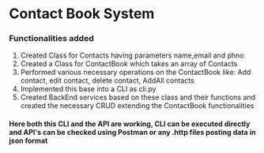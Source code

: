 <h1>Contact Book System</h1>
<h3>Functionalities added </h3>

<ol>
<li>Created Class for Contacts having parameters name,email and phno</li>
<li>Created a Class for ContactBook which takes an array of Contacts</li>
<li>Performed various necessary operations on the ContactBook like: Add contact, edit contact, delete contact, AddAll contacts</li>
<li>Implemented this base into a CLI as cli.py</li>
<li>Created BackEnd services based on these class and their functions and created the necessary CRUD extending the ContactBook functionalities</li>
</ol>

<h4>Here both this CLI and the API are working, CLI can be executed directly and API's can be checked using Postman or any .http files posting data in json format</h4>
